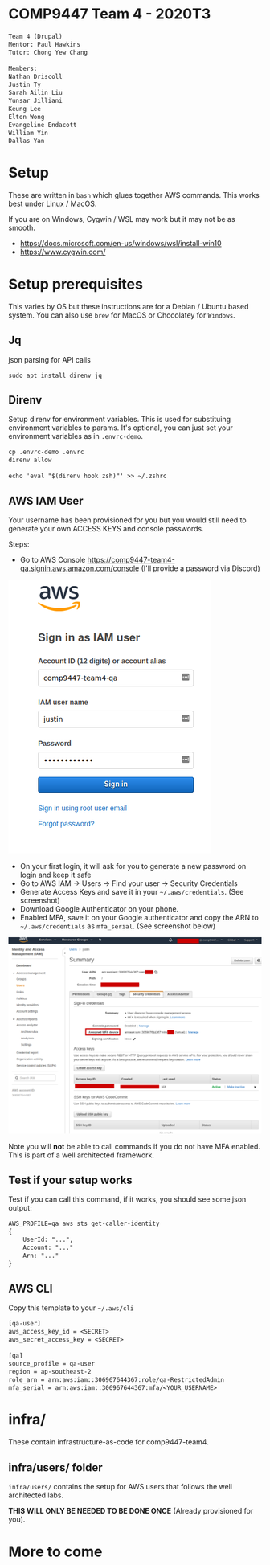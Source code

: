 # COMP9447 Team 4 - 2020T3

```
Team 4 (Drupal)
Mentor: Paul Hawkins
Tutor: Chong Yew Chang

Members:
Nathan Driscoll
Justin Ty
Sarah Ailin Liu
Yunsar Jilliani
Keung Lee
Elton Wong
Evangeline Endacott
William Yin
Dallas Yan
```

# Setup

These are written in `bash` which glues together AWS commands. This works best under Linux / MacOS.

If you are on Windows, Cygwin / WSL may work but it may not be as smooth.

* https://docs.microsoft.com/en-us/windows/wsl/install-win10
* https://www.cygwin.com/


# Setup prerequisites

This varies by OS but these instructions are for a Debian / Ubuntu based system.
You can also use `brew` for MacOS or Chocolatey for `Windows`.

## Jq
json parsing for API calls

```
sudo apt install direnv jq
```

## Direnv
Setup direnv for environment variables. This is used for substituing environment variables to params.
It's optional, you can just set your environment variables as in `.envrc-demo`.
```
cp .envrc-demo .envrc
direnv allow

echo 'eval "$(direnv hook zsh)"' >> ~/.zshrc
```

## AWS IAM User

Your username has been provisioned for you but you would still need to generate your own ACCESS KEYS and console passwords.

Steps:
* Go to AWS Console https://comp9447-team4-qa.signin.aws.amazon.com/console (I'll provide a password via Discord)

![](doc/img/login.png)

* On your first login, it will ask for you to generate a new password on login and keep it safe
* Go to AWS IAM -> Users -> Find your user -> Security Credentials
* Generate Access Keys and save it in your `~/.aws/credentials`. (See screenshot)
* Download Google Authenticator on your phone.
* Enabled MFA, save it on  your Google authenticator and copy the ARN to `~/.aws/credentials` as `mfa_serial`. (See screenshot below)

![](doc/img/user-setup.png)

Note you will **not** be able to call commands if you do not have MFA enabled. This is part of a well architected framework.

## Test if your setup works

Test if you can call this command, if it works, you should see some json output:

```
AWS_PROFILE=qa aws sts get-caller-identity
{
    UserId: "...",
    Account: "..."
    Arn: "..."
}
```

## AWS CLI

Copy this template to your `~/.aws/cli`

```
[qa-user]
aws_access_key_id = <SECRET>
aws_secret_access_key = <SECRET>

[qa]
source_profile = qa-user
region = ap-southeast-2
role_arn = arn:aws:iam::306967644367:role/qa-RestrictedAdmin
mfa_serial = arn:aws:iam::306967644367:mfa/<YOUR_USERNAME>
```

# infra/ 

These contain infrastructure-as-code for comp9447-team4.

## infra/users/ folder

`infra/users/` contains the setup for AWS users that follows the well architected labs.

**THIS WILL ONLY BE NEEDED TO BE DONE ONCE** (Already provisioned for you).


# More to come
